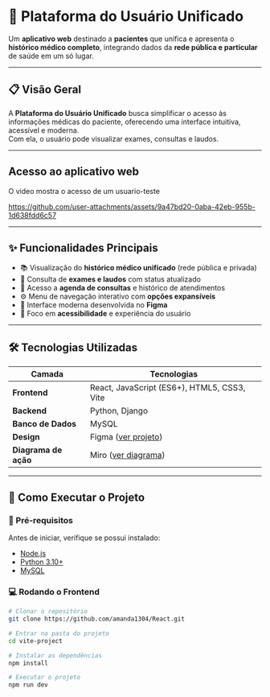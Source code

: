 # 🏥 Plataforma do Usuário Unificado

Um **aplicativo web** destinado a **pacientes** que unifica e apresenta o **histórico médico completo**, integrando dados da **rede pública e particular** de saúde em um só lugar.

---

## 📋 Visão Geral

A **Plataforma do Usuário Unificado** busca simplificar o acesso às informações médicas do paciente, oferecendo uma interface intuitiva, acessível e moderna.  
Com ela, o usuário pode visualizar exames, consultas e laudos.

---
## Acesso ao aplicativo web
O video mostra o acesso de um usuario-teste

https://github.com/user-attachments/assets/9a47bd20-0aba-42eb-955b-1d638fdd6c57


---
## ✨ Funcionalidades Principais

- 📚 Visualização do **histórico médico unificado** (rede pública e privada)  
- 🧾 Consulta de **exames e laudos** com status atualizado  
- 📅 Acesso a **agenda de consultas** e histórico de atendimentos  
- ⚙️ Menu de navegação interativo com **opções expansíveis**  
- 🎨 Interface moderna desenvolvida no **Figma**  
- 🧠 Foco em **acessibilidade** e experiência do usuário  

---

## 🛠️ Tecnologias Utilizadas

| Camada | Tecnologias |
|---------|--------------|
| **Frontend** | React, JavaScript (ES6+), HTML5, CSS3, Vite |
| **Backend** | Python, Django |
| **Banco de Dados** | MySQL |
| **Design** | Figma ([ver projeto](https://www.figma.com/design/uRsJSzXE9DibUaC59vLjbu/Prontuario?node-id=0-1&t=KU8jdeIkiLbGcSro-1)) |
| **Diagrama de ação** | Miro ([ver diagrama](https://miro.com/app/board/uXjVJOkJysI=/))
---

## 🚀 Como Executar o Projeto

### 🔧 Pré-requisitos
Antes de iniciar, verifique se possui instalado:
- [Node.js](https://nodejs.org/)
- [Python 3.10+](https://www.python.org/downloads/)
- [MySQL](https://www.mysql.com/)

### 💻 Rodando o Frontend

```bash
# Clonar o repositório
git clone https://github.com/amanda1304/React.git

# Entrar na pasta do projeto
cd vite-project

# Instalar as dependências
npm install

# Executar o projeto
npm run dev
